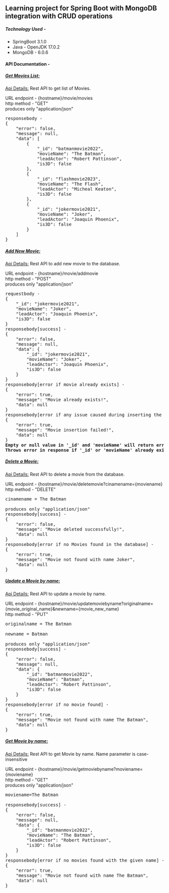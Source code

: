 <h2>Learning project for Spring Boot with MongoDB integration with CRUD operations</h2>
<h5>Technology Used - </h5>
<ul>
	<li>SpringBoot 3.1.0</li>
	<li>Java - OpenJDK 17.0.2</li>
	<li>MongoDB - 6.0.6</li>
</ul>
<h4>API Documentation - </h4>
<h5><u>Get Movies List:</u> </h5>
<p><u>Api Details:</u> Rest API to get list of Movies.</p>
URL endpoint - {hostname}/movie/movies<br />
http method - "GET"<br />
produces only "application/json"
<pre>
responsebody -
{
    "error": false,
    "message": null,
    "data": [
        {
            "_id": "batmanmovie2022",
            "movieName": "The Batman",
            "leadActor": "Robert Pattinson",
            "is3D": false
        },
        {
            "_id": "flashmovie2023",
            "movieName": "The Flash",
            "leadActor": "Micheal Keaton",
            "is3D": false
        },
        {
            "_id": "jokermovie2021",
            "movieName": "Joker",
            "leadActor": "Joaquin Phoenix",
            "is3D": false
        }
    ]
}
</pre>
<h5><u>Add New Movie: </u></h5>
<p><u>Api Details:</u> Rest API to add new movie to the database.</p>
URL endpoint - {hostname}/movie/addmovie<br />
http method - "POST"<br />
produces only "application/json"
<pre>
requestbody -
{
    "_id": "jokermovie2021",
    "movieName": "Joker",
    "leadActor": "Joaquin Phoenix",
    "is3D": false
}
responsebody[success] -
{
    "error": false,
    "message": null,
    "data": {
        "_id": "jokermovie2021",
        "movieName": "Joker",
        "leadActor": "Joaquin Phoenix",
        "is3D": false
    }
}
responsebody[error if movie already exists] -
{
    "error": true,
    "message": "Movie already exists!",
    "data": null
}
responsebody[error if any issue caused during inserting the Movie into the database] -
{
    "error": true,
    "message": "Movie insertion failed!",
    "data": null
}
<b>Empty or null value in '_id' and 'movieName' will return error in the response for the field. '_id' value must be unique.<br />Throws error in response if '_id' or 'movieName' already exists.</b>
</pre>
<h5><u>Delete a Movie: </u></h5>
<p><u>Api Details:</u> Rest API to delete a movie from the database.</p>
URL endpoint - {hostname}/movie/deletemovie?cinamename={moviename}<br />
http method - "DELETE"<br />
<pre>
cinamename = The Batman<br />
produces only "application/json"
responsebody[success] -
{
    "error": false,
    "message": "Movie deleted successfully!",
    "data": null
}
responsebody[error if no Movies found in the database] -
{
    "error": true,
    "message": "Movie not found with name Joker",
    "data": null
}
</pre>
<h5><u>Update a Movie by name: </u></h5>
<p><u>Api Details:</u> Rest API to update a movie by name.</p>
URL endpoint - {hostname}/movie/updatemoviebyname?originalname={movie_original_name}&newname={movie_new_name}<br />
http method - "PUT"<br />
<pre>
originalname = The Batman<br />
newname = Batman<br />
produces only "application/json"
responsebody[success] -
{
    "error": false,
    "message": null,
    "data": {
        "_id": "batmanmovie2022",
        "movieName": "Batman",
        "leadActor": "Robert Pattinson",
        "is3D": false
    }
}
responsebody[error if no movie found] -
{
    "error": true,
    "message": "Movie not found with name The Batman",
    "data": null
}
</pre>
<h5><u>Get Movie by name:</u> </h5>
<p><u>Api Details:</u> Rest API to get Movie by name. Name parameter is case-insensitive</p>
URL endpoint - {hostname}/movie/getmoviebyname?moviename={moviename}<br />
http method - "GET"<br />
produces only "application/json"
<pre>
moviename=The Batman</br>
responsebody[success] -
{
    "error": false,
    "message": null,
    "data": {
        "_id": "batmanmovie2022",
        "movieName": "The Batman",
        "leadActor": "Robert Pattinson",
        "is3D": false
    }
}
responsebody[error if no movies found with the given name] -
{
    "error": true,
    "message": "Movie not found with name The Batman",
    "data": null
}
</pre>